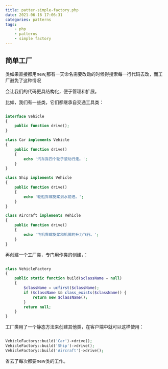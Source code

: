 ```yaml
---
title: patter-simple-factory.php
date: 2021-06-16 17:06:31
categories: patterns 
tags:
    - php 
    - patterns
    - simple factory
---
```


## 简单工厂

类如果直接都用new,那有一天命名需要改动的时候得搜索每一行代码去改，而工厂避免了这种情况

会让我们的代码更具结构化，便于管理和扩展。


比如，我们有一些类，它们都继承自交通工具类：

```php

interface Vehicle
{
    public function drive();
}

class Car implements Vehicle
{
    public function drive()
    {
        echo '汽车靠四个轮子滚动行走。';
    }
}

class Ship implements Vehicle
{
    public function drive()
    {
        echo '轮船靠螺旋桨划水前进。';
    }
}

class Aircraft implements Vehicle
{
    public function drive()
    {
        echo '飞机靠螺旋桨和机翼的升力飞行。';
    }
}

```

再创建一个工厂类，专门用作类的创建，：

```php

class VehicleFactory
{
    public static function build($className = null)
    {
        $className = ucfirst($className);
        if ($className && class_exists($className)) {
            return new $className();
        }
        return null;
    }
}

```

工厂类用了一个静态方法来创建其他类，在客户端中就可以这样使用：

```php

VehicleFactory::build('Car')->drive();
VehicleFactory::build('Ship')->drive();
VehicleFactory::build('Aircraft')->drive();
```

省去了每次都要new类的工作。


